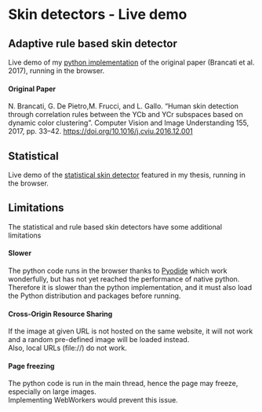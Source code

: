 [py]: https://github.com/123mpozzi/nbrancati-py "see on GitHub"
[stat]: https://github.com/123mpozzi/skin-statistical "see on GitHub"
[pyodide]: https://github.com/pyodide/pyodide "see on GitHub"

# Skin detectors - Live demo

## Adaptive rule based skin detector
Live demo of my [python implementation][py] of the original paper (Brancati et al. 2017), running in the browser.

#### Original Paper
N. Brancati, G. De Pietro,M. Frucci, and L. Gallo. “Human skin detection through correlation rules between the YCb and YCr subspaces based on dynamic color clustering”. Computer Vision and Image Understanding 155, 2017, pp. 33–42.
https://doi.org/10.1016/j.cviu.2016.12.001


## Statistical
Live demo of the [statistical skin detector][stat] featured in my thesis, running in the browser.


## Limitations

The statistical and rule based skin detectors have some additional limitations

#### Slower
The python code runs in the browser thanks to [Pyodide][pyodide] which work wonderfully, but has not yet reached the performance of native python.  
Therefore it is slower than the python implementation, and it must also load the Python distribution and packages before running.  

#### Cross-Origin Resource Sharing
If the image at given URL is not hosted on the same website, it will not work and a random pre-defined image will be loaded instead.  
Also, local URLs (file://) do not work.

#### Page freezing
The python code is run in the main thread, hence the page may freeze, especially on large images.  
Implementing WebWorkers would prevent this issue.
